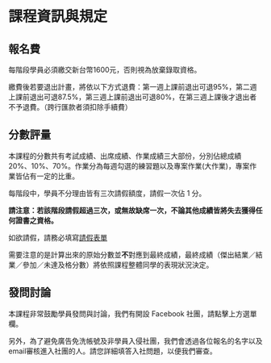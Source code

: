 # 課程資訊與規定

## 報名費

每階段學員必須繳交新台幣1600元，否則視為放棄錄取資格。 

繳費後若要退出計畫，將依以下方式退費：第一週上課前退出可退95%，第二週上課前退出可退87.5%，第三週上課前退出可退80%，在第三週上課後才退出者不予退費。（跨行匯款者須扣除手續費）

## 分數評量

本課程的分數共有考試成績、出席成績、作業成績三大部份，分別佔總成績 20%、10%、70%。作業分為每週勾選的練習題以及專案作業(大作業)，專案作業皆佔有一定的比重。

每階段中，學員不分理由皆有三次請假額度，請假一次佔 1 分。

**請注意：若該階段請假超過三次，或無故缺席一次，不論其他成績皆將失去獲得任何證書之資格。**

如欲請假，請務必填寫[請假表單](https://forms.gle/W1x2m3E4k2R1zzvx7)

需要注意的是計算出來的原始分數並**不**對應到最終成績，最終成績（傑出結業／結業／參加／未達及格分數）將依照課程整體同學的表現狀況決定。

## 發問討論

本課程非常鼓勵學員發問與討論，我們有開設 Facebook 社團，請點擊上方選單欄。

另外，為了避免廣告免洗帳號及非學員入侵社團，我們會透過各位報名的名字以及email審核進入社團的人。請您詳細填答入社問題，以便我們審查。
